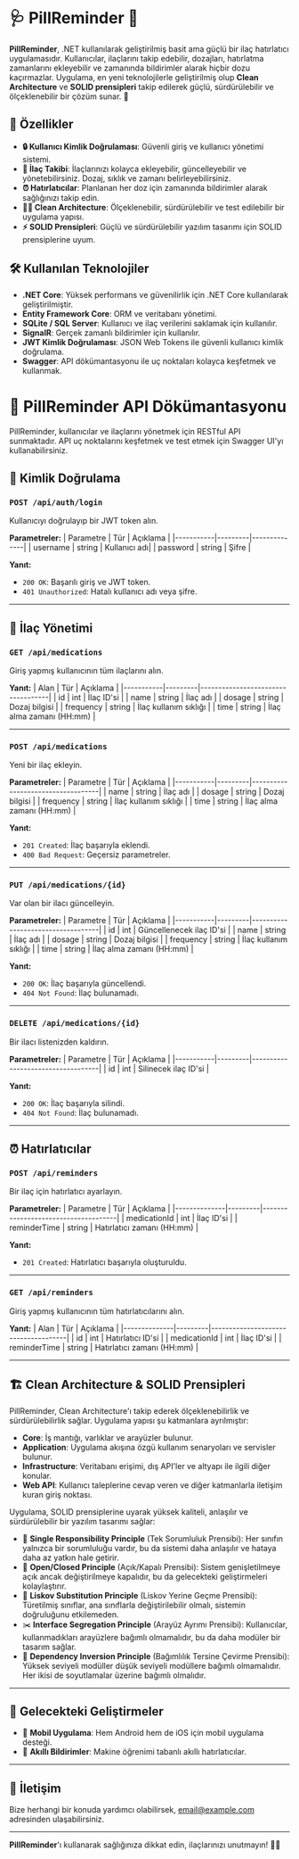 # 🩺 **PillReminder** 💊

**PillReminder**, .NET kullanılarak geliştirilmiş basit ama güçlü bir ilaç hatırlatıcı uygulamasıdır. Kullanıcılar, ilaçlarını takip edebilir, dozajları, hatırlatma zamanlarını ekleyebilir ve zamanında bildirimler alarak hiçbir dozu kaçırmazlar. Uygulama, en yeni teknolojilerle geliştirilmiş olup **Clean Architecture** ve **SOLID prensipleri** takip edilerek güçlü, sürdürülebilir ve ölçeklenebilir bir çözüm sunar. 🌟

## 🚀 Özellikler

- **🔒 Kullanıcı Kimlik Doğrulaması**: Güvenli giriş ve kullanıcı yönetimi sistemi.
- **💊 İlaç Takibi**: İlaçlarınızı kolayca ekleyebilir, güncelleyebilir ve yönetebilirsiniz. Dozaj, sıklık ve zamanı belirleyebilirsiniz.
- **⏰ Hatırlatıcılar**: Planlanan her doz için zamanında bildirimler alarak sağlığınızı takip edin.
- **🧑‍💻 Clean Architecture**: Ölçeklenebilir, sürdürülebilir ve test edilebilir bir uygulama yapısı.
- **⚡ SOLID Prensipleri**: Güçlü ve sürdürülebilir yazılım tasarımı için SOLID prensiplerine uyum.

## 🛠 Kullanılan Teknolojiler

- **.NET Core**: Yüksek performans ve güvenilirlik için .NET Core kullanılarak geliştirilmiştir.
- **Entity Framework Core**: ORM ve veritabanı yönetimi.
- **SQLite / SQL Server**: Kullanıcı ve ilaç verilerini saklamak için kullanılır.
- **SignalR**: Gerçek zamanlı bildirimler için kullanılır.
- **JWT Kimlik Doğrulaması**: JSON Web Tokens ile güvenli kullanıcı kimlik doğrulama.
- **Swagger**: API dökümantasyonu ile uç noktaları kolayca keşfetmek ve kullanmak.

# 📂 PillReminder API Dökümantasyonu

PillReminder, kullanıcılar ve ilaçlarını yönetmek için RESTful API sunmaktadır. API uç noktalarını keşfetmek ve test etmek için Swagger UI'yı kullanabilirsiniz. 

## 🔑 Kimlik Doğrulama

### `POST /api/auth/login`

Kullanıcıyı doğrulayıp bir JWT token alın.

**Parametreler:**
| Parametre | Tür     | Açıklama     |
|-----------|---------|--------------|
| username  | string  | Kullanıcı adı|
| password  | string  | Şifre        |

**Yanıt:**
- `200 OK`: Başarılı giriş ve JWT token.
- `401 Unauthorized`: Hatalı kullanıcı adı veya şifre.

---

## 💊 İlaç Yönetimi

### `GET /api/medications`

Giriş yapmış kullanıcının tüm ilaçlarını alın.

**Yanıt:**
| Alan      | Tür     | Açıklama                          |
|-----------|---------|-----------------------------------|
| id        | int     | İlaç ID'si                       |
| name      | string  | İlaç adı                          |
| dosage    | string  | Dozaj bilgisi                    |
| frequency | string  | İlaç kullanım sıklığı            |
| time      | string  | İlaç alma zamanı (HH:mm)          |

---

### `POST /api/medications`

Yeni bir ilaç ekleyin.

**Parametreler:**
| Parametre | Tür     | Açıklama                          |
|-----------|---------|-----------------------------------|
| name      | string  | İlaç adı                          |
| dosage    | string  | Dozaj bilgisi                    |
| frequency | string  | İlaç kullanım sıklığı            |
| time      | string  | İlaç alma zamanı (HH:mm)          |

**Yanıt:**
- `201 Created`: İlaç başarıyla eklendi.
- `400 Bad Request`: Geçersiz parametreler.

---

### `PUT /api/medications/{id}`

Var olan bir ilacı güncelleyin.

**Parametreler:**
| Parametre | Tür     | Açıklama                          |
|-----------|---------|-----------------------------------|
| id        | int     | Güncellenecek ilaç ID'si         |
| name      | string  | İlaç adı                          |
| dosage    | string  | Dozaj bilgisi                    |
| frequency | string  | İlaç kullanım sıklığı            |
| time      | string  | İlaç alma zamanı (HH:mm)          |

**Yanıt:**
- `200 OK`: İlaç başarıyla güncellendi.
- `404 Not Found`: İlaç bulunamadı.

---

### `DELETE /api/medications/{id}`

Bir ilacı listenizden kaldırın.

**Parametreler:**
| Parametre | Tür     | Açıklama                          |
|-----------|---------|-----------------------------------|
| id        | int     | Silinecek ilaç ID'si             |

**Yanıt:**
- `200 OK`: İlaç başarıyla silindi.
- `404 Not Found`: İlaç bulunamadı.

---

## ⏰ Hatırlatıcılar

### `POST /api/reminders`

Bir ilaç için hatırlatıcı ayarlayın.

**Parametreler:**
| Parametre    | Tür     | Açıklama                            |
|--------------|---------|-------------------------------------|
| medicationId | int     | İlaç ID'si                          |
| reminderTime | string  | Hatırlatıcı zamanı (HH:mm)          |

**Yanıt:**
- `201 Created`: Hatırlatıcı başarıyla oluşturuldu.

---

### `GET /api/reminders`

Giriş yapmış kullanıcının tüm hatırlatıcılarını alın.

**Yanıt:**
| Alan         | Tür     | Açıklama                            |
|--------------|---------|-------------------------------------|
| id           | int     | Hatırlatıcı ID'si                   |
| medicationId | int     | İlaç ID'si                          |
| reminderTime | string  | Hatırlatıcı zamanı (HH:mm)          |

---

## 🏗️ Clean Architecture & SOLID Prensipleri

PillReminder, Clean Architecture'ı takip ederek ölçeklenebilirlik ve sürdürülebilirlik sağlar. Uygulama yapısı şu katmanlara ayrılmıştır:

- **Core**: İş mantığı, varlıklar ve arayüzler bulunur.
- **Application**: Uygulama akışına özgü kullanım senaryoları ve servisler bulunur.
- **Infrastructure**: Veritabanı erişimi, dış API'ler ve altyapı ile ilgili diğer konular.
- **Web API**: Kullanıcı taleplerine cevap veren ve diğer katmanlarla iletişim kuran giriş noktası.

Uygulama, SOLID prensiplerine uyarak yüksek kaliteli, anlaşılır ve sürdürülebilir bir yazılım tasarımı sağlar:

- 📌 **Single Responsibility Principle** (Tek Sorumluluk Prensibi): Her sınıfın yalnızca bir sorumluluğu vardır, bu da sistemi daha anlaşılır ve hataya daha az yatkın hale getirir.
- 📍 **Open/Closed Principle** (Açık/Kapalı Prensibi): Sistem genişletilmeye açık ancak değiştirilmeye kapalıdır, bu da gelecekteki geliştirmeleri kolaylaştırır.
- 🔄 **Liskov Substitution Principle** (Liskov Yerine Geçme Prensibi): Türetilmiş sınıflar, ana sınıflarla değiştirilebilir olmalı, sistemin doğruluğunu etkilemeden.
- ✂️ **Interface Segregation Principle** (Arayüz Ayrımı Prensibi): Kullanıcılar, kullanmadıkları arayüzlere bağımlı olmamalıdır, bu da daha modüler bir tasarım sağlar.
- 🔌 **Dependency Inversion Principle** (Bağımlılık Tersine Çevirme Prensibi): Yüksek seviyeli modüller düşük seviyeli modüllere bağımlı olmamalıdır. Her ikisi de soyutlamalar üzerine bağımlı olmalıdır.

---

## 🌱 Gelecekteki Geliştirmeler

- 📱 **Mobil Uygulama**: Hem Android hem de iOS için mobil uygulama desteği.
- 🔔 **Akıllı Bildirimler**: Makine öğrenimi tabanlı akıllı hatırlatıcılar.

---

## 💬 İletişim

Bize herhangi bir konuda yardımcı olabilirsek, [email@example.com](mailto:email@example.com) adresinden ulaşabilirsiniz.

---

**PillReminder**'ı kullanarak sağlığınıza dikkat edin, ilaçlarınızı unutmayın! 💊✨
